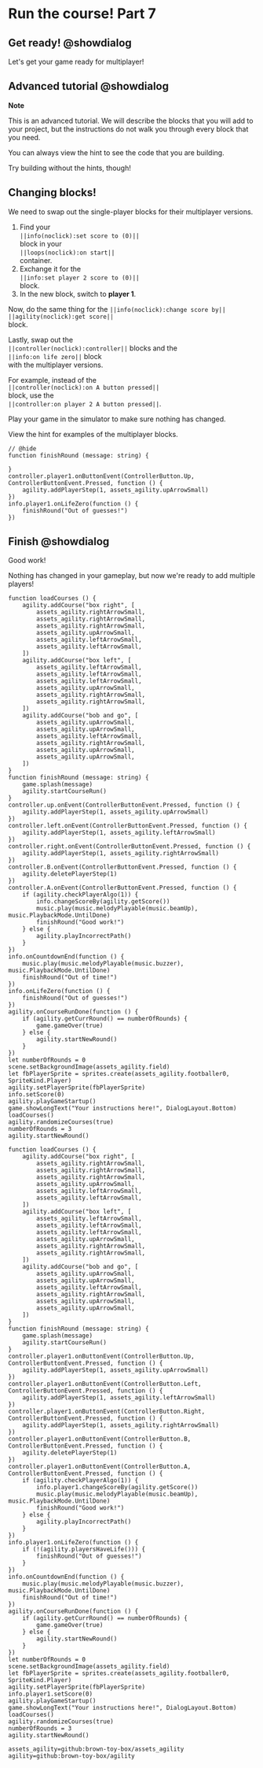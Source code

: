 # Run the course! Part 7

## Get ready! @showdialog

Let's get your game ready for multiplayer!

## Advanced tutorial @showdialog

**Note**

This is an advanced tutorial.
We will describe the blocks that you will add to your project,
but the instructions do not walk you through every block that you need.

You can always view the hint to see the code that you are building.

Try building without the hints, though!

## Changing blocks!

We need to swap out the single-player blocks
for their multiplayer versions.

1.  Find your   
``||info(noclick):set score to (0)||``   
block in your   
``||loops(noclick):on start||``   
container.
1.  Exchange it for the   
``||info:set player 2 score to (0)||``   
block.
1.  In the new block, switch to **player 1**.

Now, do the same thing for the
``||info(noclick):change score by||``
``||agility(noclick):get score||``   
block.

Lastly, swap out the   
``||controller(noclick):controller||`` blocks and the   
``||info:on life zero||`` block   
with the multiplayer versions.

For example, instead of the   
``||controller(noclick):on A button pressed||``   
block, use the   
``||controller:on player 2 A button pressed||``.

Play your game in the simulator to make sure nothing has changed.

View the hint for examples of the multiplayer blocks.

```blocks
// @hide
function finishRound (message: string) {

}
controller.player1.onButtonEvent(ControllerButton.Up, ControllerButtonEvent.Pressed, function () {
    agility.addPlayerStep(1, assets_agility.upArrowSmall)
})
info.player1.onLifeZero(function () {
    finishRound("Out of guesses!")
})
```

## Finish @showdialog

Good work!

Nothing has changed in your gameplay,
but now we're ready to add multiple players!

```template
function loadCourses () {
	agility.addCourse("box right", [
		assets_agility.rightArrowSmall,
		assets_agility.rightArrowSmall,
		assets_agility.rightArrowSmall,
		assets_agility.upArrowSmall,
		assets_agility.leftArrowSmall,
		assets_agility.leftArrowSmall,
	])
	agility.addCourse("box left", [
		assets_agility.leftArrowSmall,
		assets_agility.leftArrowSmall,
		assets_agility.leftArrowSmall,
		assets_agility.upArrowSmall,
		assets_agility.rightArrowSmall,
		assets_agility.rightArrowSmall,
	])
	agility.addCourse("bob and go", [
		assets_agility.upArrowSmall,
		assets_agility.upArrowSmall,
		assets_agility.leftArrowSmall,
		assets_agility.rightArrowSmall,
		assets_agility.upArrowSmall,
		assets_agility.upArrowSmall,
	])
}
function finishRound (message: string) {
    game.splash(message)
    agility.startCourseRun()
}
controller.up.onEvent(ControllerButtonEvent.Pressed, function () {
    agility.addPlayerStep(1, assets_agility.upArrowSmall)
})
controller.left.onEvent(ControllerButtonEvent.Pressed, function () {
    agility.addPlayerStep(1, assets_agility.leftArrowSmall)
})
controller.right.onEvent(ControllerButtonEvent.Pressed, function () {
    agility.addPlayerStep(1, assets_agility.rightArrowSmall)
})
controller.B.onEvent(ControllerButtonEvent.Pressed, function () {
    agility.deletePlayerStep(1)
})
controller.A.onEvent(ControllerButtonEvent.Pressed, function () {
    if (agility.checkPlayerAlgo(1)) {
        info.changeScoreBy(agility.getScore())
        music.play(music.melodyPlayable(music.beamUp), music.PlaybackMode.UntilDone)
        finishRound("Good work!")
    } else {
        agility.playIncorrectPath()
    }
})
info.onCountdownEnd(function () {
    music.play(music.melodyPlayable(music.buzzer), music.PlaybackMode.UntilDone)
    finishRound("Out of time!")
})
info.onLifeZero(function () {
    finishRound("Out of guesses!")
})
agility.onCourseRunDone(function () {
    if (agility.getCurrRound() == numberOfRounds) {
        game.gameOver(true)
    } else {
        agility.startNewRound()
    }
})
let numberOfRounds = 0
scene.setBackgroundImage(assets_agility.field)
let fbPlayerSprite = sprites.create(assets_agility.footballer0, SpriteKind.Player)
agility.setPlayerSprite(fbPlayerSprite)
info.setScore(0)
agility.playGameStartup()
game.showLongText("Your instructions here!", DialogLayout.Bottom)
loadCourses()
agility.randomizeCourses(true)
numberOfRounds = 3
agility.startNewRound()
```

```ghost
function loadCourses () {
	agility.addCourse("box right", [
		assets_agility.rightArrowSmall,
		assets_agility.rightArrowSmall,
		assets_agility.rightArrowSmall,
		assets_agility.upArrowSmall,
		assets_agility.leftArrowSmall,
		assets_agility.leftArrowSmall,
	])
	agility.addCourse("box left", [
		assets_agility.leftArrowSmall,
		assets_agility.leftArrowSmall,
		assets_agility.leftArrowSmall,
		assets_agility.upArrowSmall,
		assets_agility.rightArrowSmall,
		assets_agility.rightArrowSmall,
	])
	agility.addCourse("bob and go", [
		assets_agility.upArrowSmall,
		assets_agility.upArrowSmall,
		assets_agility.leftArrowSmall,
		assets_agility.rightArrowSmall,
		assets_agility.upArrowSmall,
		assets_agility.upArrowSmall,
	])
}
function finishRound (message: string) {
    game.splash(message)
    agility.startCourseRun()
}
controller.player1.onButtonEvent(ControllerButton.Up, ControllerButtonEvent.Pressed, function () {
    agility.addPlayerStep(1, assets_agility.upArrowSmall)
})
controller.player1.onButtonEvent(ControllerButton.Left, ControllerButtonEvent.Pressed, function () {
    agility.addPlayerStep(1, assets_agility.leftArrowSmall)
})
controller.player1.onButtonEvent(ControllerButton.Right, ControllerButtonEvent.Pressed, function () {
    agility.addPlayerStep(1, assets_agility.rightArrowSmall)
})
controller.player1.onButtonEvent(ControllerButton.B, ControllerButtonEvent.Pressed, function () {
    agility.deletePlayerStep(1)
})
controller.player1.onButtonEvent(ControllerButton.A, ControllerButtonEvent.Pressed, function () {
    if (agility.checkPlayerAlgo(1)) {
        info.player1.changeScoreBy(agility.getScore())
        music.play(music.melodyPlayable(music.beamUp), music.PlaybackMode.UntilDone)
        finishRound("Good work!")
    } else {
        agility.playIncorrectPath()
    }
})
info.player1.onLifeZero(function () {
    if (!(agility.playersHaveLife())) {
        finishRound("Out of guesses!")
    }
})
info.onCountdownEnd(function () {
    music.play(music.melodyPlayable(music.buzzer), music.PlaybackMode.UntilDone)
    finishRound("Out of time!")
})
agility.onCourseRunDone(function () {
    if (agility.getCurrRound() == numberOfRounds) {
        game.gameOver(true)
    } else {
        agility.startNewRound()
    }
})
let numberOfRounds = 0
scene.setBackgroundImage(assets_agility.field)
let fbPlayerSprite = sprites.create(assets_agility.footballer0, SpriteKind.Player)
agility.setPlayerSprite(fbPlayerSprite)
info.player1.setScore(0)
agility.playGameStartup()
game.showLongText("Your instructions here!", DialogLayout.Bottom)
loadCourses()
agility.randomizeCourses(true)
numberOfRounds = 3
agility.startNewRound()
```

```package
assets_agility=github:brown-toy-box/assets_agility
agility=github:brown-toy-box/agility
```